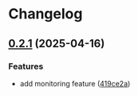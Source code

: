 # Changelog

## [0.2.1](https://github.com/GDYendell/graph-federation/compare/monitoring@v0.2.0...monitoring@v0.2.1) (2025-04-16)


### Features

* add monitoring feature ([419ce2a](https://github.com/GDYendell/graph-federation/commit/419ce2a0acf2688d4b28114ac30736c5ffe6ba15))
